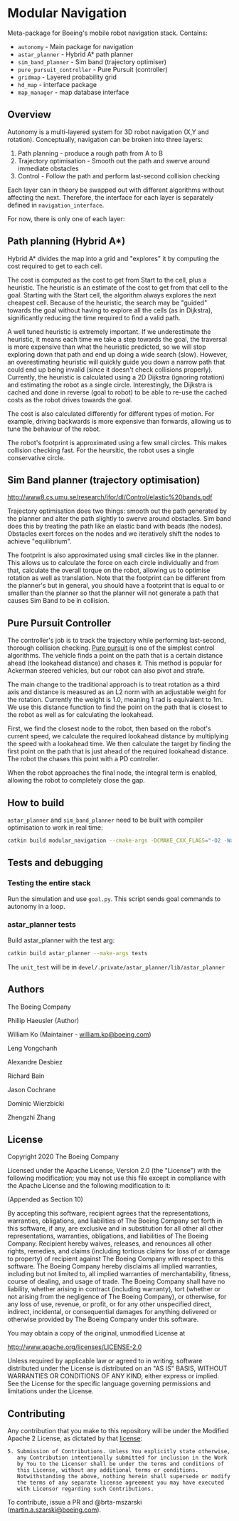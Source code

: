 # Modular Navigation

Meta-package for Boeing's mobile robot navigation stack. Contains:
- `autonomy` - Main package for navigation
- `astar_planner` - Hybrid A* path planner
- `sim_band_planner` - Sim band (trajectory optimiser)
- `pure_pursuit_controller` - Pure Pursuit (controller)
- `gridmap` - Layered probability grid
- `hd_map` - interface package
- `map_manager` - map database interface

## Overview
Autonomy is a multi-layered system for 3D robot navigation (X,Y and rotation).
Conceptually, navigation can be broken into three layers:
1. Path planning - produce a rough path from A to B
2. Trajectory optimisation - Smooth out the path and swerve around immediate obstacles
3. Control - Follow the path and perform last-second collision checking

Each layer can in theory be swapped out with different algorithms without 
affecting the next. Therefore, the interface for each layer is separately 
defined in `navigation_interface`.

For now, there is only one of each layer:

## Path planning (Hybrid A*)
Hybrid A* divides the map into a grid and "explores" it by computing the 
cost required to get to each cell.

The cost is computed as the cost to get from Start to the cell, plus a
heuristic. The heuristic is an estimate of the cost to get from that cell
to the goal. Starting with the Start cell, the algorithm always explores 
the next cheapest cell. Because of the heuristic, the search may be "guided"
towards the goal without having to explore all the cells (as in Dijkstra),
significantly reducing the time required to find a valid path.

A well tuned heuristic is extremely important. If we underestimate the 
heuristic, it means each time we take a step towards the goal, the traversal
is more expensive than what the heuristic predicted, so we will stop exploring
down that path and end up doing a wide search (slow). However, an overestimating
heuristic will quickly guide you down a narrow path that could end up being
invalid (since it doesn't check collisions properly). Currently, the heuristic 
is calculated using a 2D Dijkstra (ignoring rotation) and estimating the
robot as a single circle. Interestingly, the Dijkstra is cached and done
in reverse (goal to robot) to be able to re-use the cached costs as the 
robot drives towards the goal.

The cost is also calculated differently for different types of motion.
For example, driving backwards is more expensive than forwards,
allowing us to tune the behaviour of the robot.

The robot's footprint is approximated using a few small circles. This makes
collision checking fast. For the heursitic, the robot uses a single conservative circle.

## Sim Band planner (trajectory optimisation)
http://www8.cs.umu.se/research/ifor/dl/Control/elastic%20bands.pdf

Trajectory optimisation does two things: smooth out the path generated by the planner and
alter the path slightly to swerve around obstacles. Sim band does this by treating the path 
like an elastic band with beads (the nodes). Obstacles exert forces on the nodes and 
we iteratively shift the nodes to achieve "equilibrium".

The footprint is also approximated using small circles like in the planner. This allows
us to calculate the force on each circle individually and from that, calculate the overall
torque on the robot, allowing us to optimise rotation as well as translation. Note that 
the footprint can be different from the planner's but in general, you should have 
a footprint that is equal to or smaller than the planner so that the planner will 
not generate a path that causes Sim Band to be in collision.

## Pure Pursuit Controller
The controller's job is to track the trajectory while performing last-second, thorough
collision checking. [Pure pursuit](https://www.ri.cmu.edu/pub_files/pub3/coulter_r_craig_1992_1/coulter_r_craig_1992_1.pdf) 
is one of the simplest control algorithms. The vehicle finds a point on the path that is
a certain distance ahead (the lookahead distance) and chases it. This method is popular
for Ackerman steered vehicles, but our robot can also pivot and strafe.

The main change to the traditional approach is to treat rotation as a third axis and
distance is measured as an L2 norm with an adjustable weight for the rotation.
Currently the weight is 1.0, meaning 1 rad is equivalent to 1m. We use this distance function
to find the point on the path that is closest to the robot as well as for calculating
the lookahead.

First, we find the closest node to the robot, then based on the robot's current speed,
we calculate the required lookahead distance by multiplying the speed with a lookahead time.
We then calculate the target by finding the first point on the path that is just ahead of
the required lookahead distance. The robot the chases this point with a PD controller.

When the robot approaches the final node, the integral term is enabled, allowing the 
robot to completely close the gap.

## How to build
`astar_planner` and `sim_band_planner` need to be built with compiler
optimisation to work in real time:
```bash
catkin build modular_navigation --cmake-args -DCMAKE_CXX_FLAGS="-O2 -Wall -Werror"
```

## Tests and debugging
### Testing the entire stack
Run the simulation and use `goal.py`. This script sends goal commands to
autonomy in a loop.

### astar_planner tests
Build astar_planner with the test arg:
```bash
catkin build astar_planner --make-args tests
```
The `unit_test` will be in `devel/.private/astar_planner/lib/astar_planner`

## Authors
The Boeing Company

Phillip Haeusler (Author)

William Ko (Maintainer - william.ko@boeing.com)

Leng Vongchanh

Alexandre Desbiez

Richard Bain

Jason Cochrane

Dominic Wierzbicki

Zhengzhi Zhang

## License
Copyright 2020 The Boeing Company

Licensed under the Apache License, Version 2.0 (the "License") with the following modification;
you may not use this file except in compliance with the Apache License and the following modification to it:

(Appended as Section 10)

By accepting this software, recipient agrees that the representations, warranties, obligations, and liabilities of The Boeing Company set forth in this software, if any, are exclusive and in substitution for all other all other representations, warranties, obligations, and liabilities of The Boeing Company.
Recipient hereby waives, releases, and renounces all other rights, remedies, and claims (including tortious claims for loss of or damage to property) of recipient against The Boeing Company with respect to this software.
The Boeing Company hereby disclaims all implied warranties, including but not limited to, all implied warranties of merchantability, fitness, course of dealing, and usage of trade.
The Boeing Company shall have no liability, whether arising in contract (including warranty), tort (whether or not arising from the negligence of The Boeing Company), or otherwise, for any loss of use, revenue, or profit, or for any other unspecified direct, indirect, incidental, or consequential damages for anything delivered or otherwise provided by The Boeing Company under this software.

You may obtain a copy of the original, unmodified License at

   http://www.apache.org/licenses/LICENSE-2.0

Unless required by applicable law or agreed to in writing, software
distributed under the License is distributed on an "AS IS" BASIS,
WITHOUT WARRANTIES OR CONDITIONS OF ANY KIND, either express or implied.
See the License for the specific language governing permissions and
limitations under the License.

## Contributing
Any contribution that you make to this repository will
be under the Modified Apache 2 License, as dictated by that
[license](http://www.apache.org/licenses/LICENSE-2.0):

```
5. Submission of Contributions. Unless You explicitly state otherwise,
   any Contribution intentionally submitted for inclusion in the Work
   by You to the Licensor shall be under the terms and conditions of
   this License, without any additional terms or conditions.
   Notwithstanding the above, nothing herein shall supersede or modify
   the terms of any separate license agreement you may have executed
   with Licensor regarding such Contributions.
```

To contribute, issue a PR and @brta-mszarski (martin.a.szarski@boeing.com).
